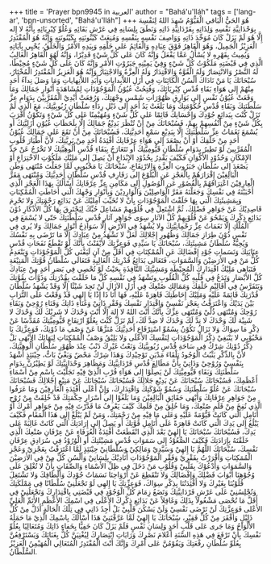 +++
title = 'Prayer bpn9945 in العربية'
author = "Bahá'u'lláh"
tags = ['lang-ar', 'bpn-unsorted', "Bahá'u'lláh"]
+++
هُوَ الحَيُّ الْبَاقي الْقَيُّوْمُ
 شَهِدَ اللهُ لِنَفْسِهَ بِوَحْدَانِيَّةِ نَفْسِهِ وَلِذَاتِهِ بِفَرْدَانِيَّةِ ذَاتِهِ وَنَطَقَ بِلِسَانِهِ فِي عَرْشِ بَقَائِهِ وَعُلُوِّ كِبْرِيَائِهِ بِأَنَّهُ لا إِله إِلَّا هُوَ لَمْ يَزَلْ كَانَ مُوَحِّدَ ذَاتِهِ وَوَاصِفَ نَفْسِهِ بِنَفْسِهِ وَمُنِعَتْ كَيْنُونَتِهِ بِكَيْنُونَتِهِ وَإِنَّهُ هُوَ الْمُقْتَدِرُ الْعَزِيْزُ الْجَمِيلُ، وَهُوَ الْقَاهِرُ فَوْقَ عِبَادِهِ وَالْقَائِمُ عَلى خَلْقِهِ وَبِيَدِهِ الأَمْرُ وَالْخَلْقُ، يُحْيِي بِآيَاتِهِ وَيُمِيتُ بِقَهْرِهِ لا يُسْأَلُ عَمَّا يَفْعَلُ وَإِنَّهُ كَانَ عَلى كُلِّ شَيْءٍ قَدِيْرًا، وَإِنَّهُ لَهُوَ الْقَاهِرُ الْغَالِبُ الَّذِي فِي قَبْضَتِهِ مَلَكُوْتُ كُلِّ شَيْءٍ وَفِيْ يَمِيْنِهِ جَبَرُوْتِ الأَمْرِ وَإِنَّهُ كَانَ عَلى كُلِّ شَيْءٍ مُحِيْطًا، لَهُ النَّصْرُ وَالانْتِصَارُ وَلَهُ الْقُوَّةُ وَالاقْتِدَارُ وَلَهُ الْعِزَّةُ وَالاجْتِبَارُ وَإِنَّهُ هُوَ الْعَزِيزُ الْمُقْتَدِرُ الْمُخْتَارُ، سُبْحَانَكَ يَا مَنْ نَادَاكَ أَلْسُنُ الْكَائِنَاتِ فِي أَزَلِ اللاَّبِداياتِ وَأَبَدِ اللاَّنِهاياتِ وَمَا وَصَلَ نِدآءُ أَحَدٍ مِنْهُمْ إِلى هَوَاءِ بَقَاءِ قُدْسِ كِبْرِيَائِكَ، وَفُتِحُتْ عُيُوْنُ الْمَوْجُوْدَاتِ لِمُشَاهَدَةِ أَنْوَارِ جَمَالِكَ وَمَا وَقَعَتْ عُيُوْنُ نَفْسٍ إِلى بَوَارِقِ ظُهُوْرَاتِ شَمْسِ وِجْهَتِكَ، وَرُفِعَتْ أَيْدِيْ الْمُقَرَّبِيْنَ بِدَوَامِ عِزَّ سَلْطَنَتِكَ وَبَقَاءِ قُدْسِ حُكُوْمَتِكَ وَمَا بَلَغَتْ يَدُ أَحَدٍ إِلى ذَيْلِ رِدَآءِ سُلْطَانِ رُبُوبِيَّتِكَ، مَعَ الَّذِي لَمْ تَزَلْ كُنْتَ بِبَدائِعِ جُوْدِكَ وَإِحْسَانِكَ قَائِمًا عَلى كُلِّ شَيْءٍ وَمُهَيْمِنًا عَلى كُلِّ شَيْءٍ وَتَكُوْنُ أَقْرَبَ بِكُلِّ شَيْءٍ مِنْ أَنْفُسِهِمْ بِهِمْ، فَسُبْحَانَكَ مِنْ أَنْ تُنْظَرَ بَدِيْعُ جَمَالِكَ إِلَّا بِلَحَظَاتِ عُيُوْنِ أَزَلِيَّتِكَ أَو يُسْمَعَ نَغَمَاتُ عِزِّ سَلْطَنَتِكَ إِلَّا بِبَدِيْعِ سَمْعِ أَحَدِيَّتِكَ، فَسُبْحَانَكَ مِنْ أَنْ تَقَعَ عَلى جَمَالِكَ عُيُوْنُ أَحَدٍ مِنْ خَلْقِكَ أَوْ أَنْ يصْعَدَ إِلى هَوَاءِ عِرْفَانِكَ أَفْئِدَةُ أَحَدٍ مِنْ بَرِيَّتِكَ، لأَنَّ أَطْيَارَ قُلُوبِ الْمُقَرَّبِينَ لَوْ تَطِيرُ بِدَوَامِ سُلْطَانِ قَيُّومِيَّتِكَ أَو تَتَعَارَجُ بِبَقَاءِ قُدْسِ أُلُوهِيَّتِكَ لا تَخْرُجُ عَنْ حَدِّ الإِمْكَانِ وَحُدُوْدِ الأَكْوَانِ فَكَيْفَ يَقْدِرُ بِحُدُوْدِ الإِبْدَاعِ أَنْ يَصِلَ إِلى مَلِيْكِ مَلَكُوْتِ الاخْتِرَاعِ أَوْ يَصْعَدَ إِلى سُلْطَانِ جَبَرُوتِ الْعِزَّةِ وَالارْتِفَاعِ، سُبْحَانَكَ يَا مَحْبُوبِيِ لَمَّا جَعَلْتَ مُنْتَهَى وَطَنِ الْبَالِغِيْنَ إِقْرَارَهُمْ بِالْعَجْزِ عَنِ الْبُلُوْغِ إِلى رَفَارِفِ قُدْسِ سُلْطَانِ أَحَدِيَّتِكَ وَمُنْتَهَى مَقَرِّ الْعِارِفِيْنَ اعْتِرَافَهُمْ بِالْقُصُوْرِ عَن الْوُصُولِ إِلى مَكَامِنِ عِزِّ عِرْفَانِكَ أَسْأَلُكَ بِهَذَا الْعَجْزِ الَّذِي أَحْبَبْتَهُ فِي نَفْسِكَ وَجَعَلْتَهُ مَقَرَّ الْوَاصِلِيْنَ وَالْوَارِدِيْنَ وَبِأَنْوَارِ وَجْهِكَ الَّتي أَحَاطَتِ الْمُمْكِنَاتِ وَبِمَشِيئَتِكَ الَّتي بِهَا خَلَقْتَ الْمَوْجُوْدَاتِ بِأَنْ لا تُخَيِّبَ آمِليْكَ عَنْ بَدَائِعِ رَحْمَتِكَ وَلا تَحْرِمَ قَاصِدِيْكَ عَنْ جَوَاهِرِ فَضْلِكَ، ثُمَّ اشْتَعِلْ فِي قُلُوْبِهِمْ مَشَاعِلَ حُبِّكَ لِيَحْتَرِقَ بِهَا كُلُّ الأَذْكَارِ دُوْنَ بَدَائِعِ ذِكْرِكَ وَيَمْحُوَ عَنْ قُلُوْبِهِمْ كُلَّ الآثارِ سِوَى جَوَاهِرِ آثارِ قُدْسِ سَلْطَنَتِكَ حَتّى لا يُسْمَعَ فِي الْمُلْكِ إِلَّا نَغَمَاتُ عِزِّ رَحْمِانِيَّتِكَ وِلا يُشْهَدُ فِي الأَرْضِ إِلَّا سَوَاذِجُ أَنْوَارِ جَمَالِكَ وَلا يُرى فِي نَفْسٍ دُوْنَ طِرَازِ جَمَالِكَ وَظُهُورِ إِجْلالِكَ لَعَلَّ لا تَشْهَدُ مِنْ عِبَادِكَ إِلَّا مَا تَرْضَى بِهِ نَفْسُكَ وَيُحِبُّهُ سُلْطَانُ مَشِيئَتِكَ، سُبْحَانَكَ يَا سَيِّدِي فَوَعِزَّتِكَ لأَيْقَنْتُ بِأَنَّكَ لَوْ تَقْطَعُ نَفَحَاتِ قُدْسِ عِنَايَتِكَ وَنَسَماتِ جُوْدِ إِفْضَالِكَ عَنِ الْمُمْكِنَاتِ فِي أَقَلَّ مِنْ آنٍ لَيَفْنَى كُلُّ الْمَوْجُوْدَاتِ وَيَنْعَدِمُ كُلُّ مَنْ فِي الأَرَضِيْنَ وَالسَّمَوَاتِ، فَتَعَالى بَدَائِعُ قُدْرِتِكَ الْعَالِيِةِ فَتَعَالَى سُلْطَانُ قُوَّتِكَ الْمَنِيْعَةِ فَتَبَاهى مَلِيْكُ اقْتِدَارِكَ الْمُحِيْطَةِ وَمَشِيَّتِكَ النَّافِذَةِ بِحَيْثُ لَوْ تُحْصِي فِي بَصَرِ أَحَدٍ مِنْ عِبَادِكَ كُلَّ الأَبْصَارِ وَتَدَعُ فِي قَلْبِهِ كُلَّ الْقُلُوبِ ِوتَشْهَدُ فِي نَفْسِهِ كُلَّ مَا خَلَقْتَ بِقُدْرَتِكَ وَذَوَّأْتَ بِقُوَّتِكَ وَيَتَفَرَّسُ فِي أَقَالِيْمِ خَلْقِكَ وَمَمَالِكِ صُنْعِكَ فِي أَزَلِ الآزَالِ لَنْ تَجِدَ شَيْئًا إِلَّا وَقَدْ يَشْهَدُ سُلْطَانَ قُدْرَتِكَ قَائِمَةً عَلَيْهِ وَمَلِيْكَ إِحَاطَتِكَ قَاهِرَةً عَلَيْهِ، فَهَا أَنَا ذَا إِذًا يَا إِلهِي قَدْ وَقَعْتُ عَلَى التُّرَابِ بَيْنَ يَدَيْكَ وَاعْتَرَفْتُ بِعَجْزِ نَفْسِيْ وَاقْتِدَارِ نَفْسِكَ وَفَقْرِ ذَاتِيْ وَغَنَاءِ ذَاتِكَ وَفَنَاءِ رُوْحِيْ وَبَقَاءِ رُوْحِكَ وَمُنْتَهَى ذُلِّيْ وَمُنْتَهَى عِزِّكَ بِأَنَّكَ أَنْتَ اللهُ لا إِلهَ إِلَّا أَنْتَ وَحْدَكَ لا شَرِيْكَ لَكَ وَحْدَكَ لا شَبِيْهَ لَكَ وَحْدَكَ لا نِدَّ لَكَ وَحْدَكَ لا ضِدَّ لَكَ، لَمْ تَزَلْ كُنْتَ بِعُلُوِّ ارْتِفَاعِ قَيُّومِيَّتِكَ مُقَدَّسًا عَنْ ذِكْرِ مَا سِوَاكَ وَلا تَزَالُ تَكُوْنُ بِسُمُوِّ اسْتِرْفَاعِ أَحَدِيَّتِكَ مُنَزَّهًا عَنْ وَصْفِ مَا دُوْنِكَ، فَوَعِزَّتِكَ يَا مَحْبُوْبِي لا يَنْبَغِيْ ذِكْرُ الْمَوْجُوْدَاتِ لِنَفْسِكَ الأَعْلَى وَلا يَلِيْقُ وَصْفُ الْمُمْكِنَاتِ لِبَهَائِكَ الأَبْهَى بَلْ ذِكْرُ دُوْنِكَ شِرْكٌ فِي سَاحَةِ قُدْسِ رُبُوبِيَّتِكَ وَنَعْتُ غَيْرِكَ ذَنْبٌ عِنْدَ ظُهُوْرِ سُلْطَانِ أُلُوهِيَّتِكَ، لأَنَّ بِالذِّكْرِ يَثْبُتُ الْوُجُودُ تِلْقَاءَ مَدْيَنِ تَوْحِيْدِكَ وَهَذَا شِرْكٌ مَحْضٌ وَبَغْيٌ بَاتٌّ، حِيْنَئِذٍ أَشْهَدُ بِنَفْسِيْ وَرُوْحِيْ وَذَاتِيْ بِأَنَّ مَطَالِعَ قُدْسِ فَرْدَانِيَّتِكَ وَمَظَاهِرَ وَحْدَانِيَّتِكَ لَوْ يَطِيْرُنَّ بِدَوَامِ سَلْطَنَتِكَ وَبَقَاءِ قَيُّومِيَّتِكَ لَنْ يَصِلُوْا إِلى هَوَآءِ قُرْبِ الَّذِيْ فِيْهِ تَجَلَّيْتَ بِاسْمِ مِنْ أَسْمَاءِ أَعْظَمِكَ، فَسُبْحَانَكَ سُبْحَانَكَ عَنْ بَدِيْعِ جَلالِكَ فَسُبْحَانَكَ سُبْحَانَكَ عَنْ مَنِيْعِ إِجْلالِكَ فَسُبْحَانَكَ سُبْحَانَكَ عَنْ عُلُوِّ سَلْطَنَتِكَ وَسُمُوِّ شَوْكَتِكَ وَاقْتِدَارِكَ، وَإِنَّ أَعْلَى أَفْئِدَةِ الْعَارِفِيْنَ وَمَا عَرَفُوا مِنْ جَوَاهِرِ عِرْفَانِكَ وَأَبْهَى حَقَائِقِ الْبَالِغِيْنَ وَمَا بَلَغُوْا إِلى أَسْرَارِ حِكْمَتِكَ قَدْ خُلِقَتْ مِنْ رُوْحِ الَّذِي نُفِخَ مِنْ قَلَمِ صُنْعِكَ، وَمَا خُلِقَ مِنْ قَلَمِكَ كَيْفَ يَعْرِفُ مَا قَدَّرْتَ فِيْهِ مِنْ جَوَاهِرِ أَمْرِكَ أَوْ أَنَامِلِ الَّتي كَانَتْ قَيُّوْمَةً عَلَيْهِ وَعَلى مَا فِيْهِ مِنْ رَحْمَتِكَ، وَمَنْ لَمْ يَبْلُغْ إِلى هَذَا الْمَقَامِ فَكَيْفَ يَبْلُغُ إِلى يَدِكَ الَّتي كَانَتْ قَاهِرَةً عَلَى أَنَامِلِ قُوَّتِكَ أَو يَصِلُ إِلى إِرَادَتِكَ الَّتي كَانَتْ غَالِبَةً عَلى يَدِكَ، فَسُبْحَانَكَ سُبْحَانَكَ يَا إِلهِيْ بَعْدَ الَّذِي انْقَطَعَتْ أَفْئِدَةُ الْعُرَفَاءِ عَنْ عِرْفَانِ صُنْعِكَ الَّذِي خَلَقْتَهُ بِإِرَادَتِكَ فَكَيْفَ الصُّعُوْدُ إِلى سَمَوَاتِ قُدْسِ مَشِيْئَتِكَ أَو الْوُرُوْدُ فِي سُرَادِقِ عِرْفَانِ نَفْسِكَ، سُبْحَانَكَ اللَّهُمَّ يَا إِلهِيْ وَسَيَّدِيْ وَمَالِكِيْ وَسُلْطَانِيْ حِيْنَئِذٍ لَمَّا اعْتَرَفْتُ بِعَجْزِيْ وَعَجْزِ الْمُمَكِنَاتِ وَأَقْرَرْتُ بِفَقْرِيْ وَفَقْرِ الْمَوْجُوْدَاتِ أُنَادِيْكَ بِلِسَانِيْ وَأَلْسُنِ كُلِّ مِنْ فِي الأَرَضِيْنَ وَالسَّمَوَاتِ وَأَدْعُوْكَ بِقَلْبِيْ وَقُلُوْبِ مَنْ دَخَلَ فِي ظِلِّ الأَسْمَاءِ وَالصِّفَاتِ بِأَنْ لا تُغْلِقَ عَلَى وُجُوْهِنَا أَبْوَابَ فَضْلِكَ وَإِفْضَالِكَ وَلا تَنْقَطِعَ عَنْ أَرْوَاحِنَا نَسَمَاتُ جُوْدِكَ وَأَلْطَافِكَ وَلا تَشْتَغِلَ قُلُوْبُنَا بِغَيْرِكَ وَلا أَفْئِدَتُنَا بِذِكْرِ سِوَاكَ، فَوَعِزِّتِكَ يَا إِلهِي لَوْ تَجْعَلُنِيْ سُلْطَانًا فِي مَمْلَكَتِكَ وَتُجْلِسُنِيْ عَلَى عَرْشِ فَرْدَانِيَّتِكَ وَتَضَعُ زِمَامَ كُلِّ الْوُجُوْدِ فِي قَبْضَتِي بِاقْتِدَارِكَ وَتَجْعَلُنِيْ فِي أَقَلَّ مَا تُحْصَى مَشْغُولاً بِذَلِكَ وَغَافِلاً عَنْ بَدَائِعِ ذِكْرِكَ الأَعْلَى فِي اسْمِكَ الأَعْظَمِ الأَتَمِّ الْعَلِيِّ الأَعْلى فَوَعِزَّتِكَ لَنْ تَرْضَى نَفْسِيْ وَلَنْ يَسْكُنَ قَلْبِيْ بَلْ أَجِدُ ذَاتِي فِي تِلْكَ الْحَالَةِ أَذَلَّ مِنْ كُلِّ ذَلِيْلٍ وَأَفْقَرَ مِنْ كُلِّ فَقِيْرٍ، سُبْحَاَنَكَ يَا إِلهِيْ لَمَّا عَرَّفْتَنِيْ هَذَا أَسْأَلُكَ بِاسْمِكَ الَّذِيْ مَا حَمَلَهُ الأَلْوَاحُ وَمَا جَرى عَلى قَلْبِ أَحَدٍ وَلِسَانِ نَفْسٍ فَلَمْ يَزَلْ كَانَ خَفِيًّا بِخَفاءِ ذَاتِكَ وَمُتَعَالِيًا بِعُلُوِّ نَفْسِكَ بِأَنْ تَرْفَعَ فِي هَذِهِ السَّنَةِ أَعْلامَ نَصْرِكَ وَرَايَاتِ انْتِصَارِكَ لِيُغْنِيَنَّ كُلٌّ بِغَنَائِكَ وَيَسْتَرْفِعُنَّ بِعُلُوِّ سُلْطَانِ رفْعَتِكَ وَيَقُوْمُنَّ عَلى أَمْرِكَ وَإِنَّكَ أَنْتَ الْمُقْتَدِرُ الْمُتَعَالِي الْمُهَيْمِنُ الْعَزِيْزُ السُّلْطَانُ.
